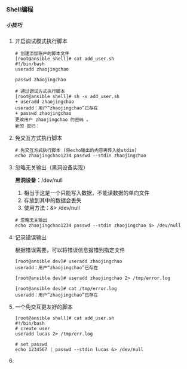### Shell编程

##### 小技巧

1. 开启调试模式执行脚本

   ```shell
   # 创建添加账户的脚本文件
   [root@ansible shell]# cat add_user.sh
   #!/bin/bash
   useradd zhaojingchao
   
   passwd zhaojingchao
   
   # 通过调试方式执行脚本
   [root@ansible shell]# sh -x add_user.sh
   + useradd zhaojingchao
   useradd：用户“zhaojingchao”已存在
   + passwd zhaojingchao
   更改用户 zhaojingchao 的密码 。
   新的 密码：
   ```

2. 免交互方式执行脚本

   ```shell
   # 免交互方式执行脚本 (将echo输出的内容再传入给stdin)
   echo zhaojingchao1234 passwd --stdin zhaojingchao
   ```

3. 忽略无关输出（黑洞设备实现）

   **黑洞设备**：/dev/null

   1. 相当于这是一个只能写入数据，不能读数据的单向文件
   2. 存放到其中的数据会丢失
   3. 使用方法：&> /dev/null

   ```shell
   # 忽略无关输出
   echo zhaojingchao1234 passwd --stdin zhaojingchao $> /dev/null
   ```

4. 记录错误输出

   根据错误需要，可以将错误信息报错到指定文件

   ```shell
   [root@ansible dev]# useradd zhaojingchao
   useradd：用户“zhaojingchao”已存在
   
   [root@ansible dev]# useradd zhaojingchao 2> /tmp/error.log
   
   [root@ansible dev]# cat /tmp/error.log
   useradd：用户“zhaojingchao”已存在
   ```

5. 一个免交互更友好的脚本

   ```shell
   [root@ansible shell]# cat add_user.sh
   #!/bin/bash
   # create user
   useradd lucas 2> /tmp/err.log
   
   # set passwd
   echo 1234567 | passwd --stdin lucas &> /dev/null
   ```

6. 



